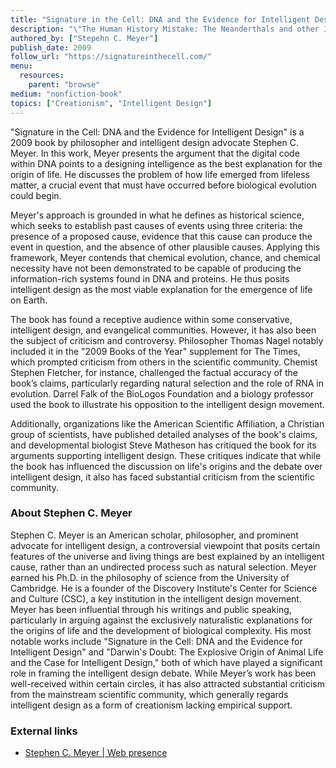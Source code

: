 ```yaml
---
title: "Signature in the Cell: DNA and the Evidence for Intelligent Design"
description: "\"The Human History Mistake: The Neanderthals and other Inventions of the Evolution and Earth Sciences\" is a work by German author Hans-Joachim Zillmer that challenges conventional views on human evolution and the age of archaeological findings. Zillmer argues that numerous Stone Age artifacts, including the skulls of Neanderthals and individuals from the Paleolithic era, are much younger than traditionally believed. He contends that these should be dated as young as a few thousand or even hundreds of years, rather than the accepted timeline of 27,000 years or more."
authored_by: ["Stepehn C. Meyer"]
publish_date: 2009
follow_url: "https://signatureinthecell.com/"
menu:
  resources:
    parent: "browse"
medium: "nonfiction-book"
topics: ["Creationism", "Intelligent Design"]
---
```


"Signature in the Cell: DNA and the Evidence for Intelligent Design" is a 2009 book by philosopher and intelligent design advocate Stephen C. Meyer. In this work, Meyer presents the argument that the digital code within DNA points to a designing intelligence as the best explanation for the origin of life. He discusses the problem of how life emerged from lifeless matter, a crucial event that must have occurred before biological evolution could begin.

Meyer's approach is grounded in what he defines as historical science, which seeks to establish past causes of events using three criteria: the presence of a proposed cause, evidence that this cause can produce the event in question, and the absence of other plausible causes. Applying this framework, Meyer contends that chemical evolution, chance, and chemical necessity have not been demonstrated to be capable of producing the information-rich systems found in DNA and proteins. He thus posits intelligent design as the most viable explanation for the emergence of life on Earth.

The book has found a receptive audience within some conservative, intelligent design, and evangelical communities. However, it has also been the subject of criticism and controversy. Philosopher Thomas Nagel notably included it in the "2009 Books of the Year" supplement for The Times, which prompted criticism from others in the scientific community. Chemist Stephen Fletcher, for instance, challenged the factual accuracy of the book’s claims, particularly regarding natural selection and the role of RNA in evolution. Darrel Falk of the BioLogos Foundation and a biology professor used the book to illustrate his opposition to the intelligent design movement.

Additionally, organizations like the American Scientific Affiliation, a Christian group of scientists, have published detailed analyses of the book's claims, and developmental biologist Steve Matheson has critiqued the book for its arguments supporting intelligent design. These critiques indicate that while the book has influenced the discussion on life's origins and the debate over intelligent design, it also has faced substantial criticism from the scientific community​.

### About Stephen C. Meyer

Stephen C. Meyer is an American scholar, philosopher, and prominent advocate for intelligent design, a controversial viewpoint that posits certain features of the universe and living things are best explained by an intelligent cause, rather than an undirected process such as natural selection. Meyer earned his Ph.D. in the philosophy of science from the University of Cambridge. He is a founder of the Discovery Institute's Center for Science and Culture (CSC), a key institution in the intelligent design movement. Meyer has been influential through his writings and public speaking, particularly in arguing against the exclusively naturalistic explanations for the origins of life and the development of biological complexity. His most notable works include "Signature in the Cell: DNA and the Evidence for Intelligent Design" and "Darwin's Doubt: The Explosive Origin of Animal Life and the Case for Intelligent Design," both of which have played a significant role in framing the intelligent design debate. While Meyer’s work has been well-received within certain circles, it has also attracted substantial criticism from the mainstream scientific community, which generally regards intelligent design as a form of creationism lacking empirical support.

### External links

- [Stephen C. Meyer | Web presence](https://stephencmeyer.org/)

